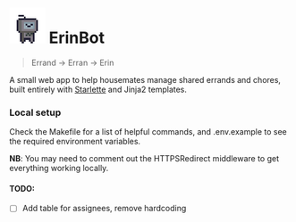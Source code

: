 # ![ErinBot](static/erin_bot_64x64.png) ErinBot

> Errand -> Erran -> Erin

A small web app to help housemates manage shared errands and chores, built entirely
with [Starlette](https://www.starlette.io/) and Jinja2 templates.

### Local setup
Check the Makefile for a list of helpful commands, and .env.example to
see the required environment variables.

**NB**: You may need to comment out the HTTPSRedirect middleware to get 
everything working locally.

#### TODO:
- [ ] Add table for assignees, remove hardcoding